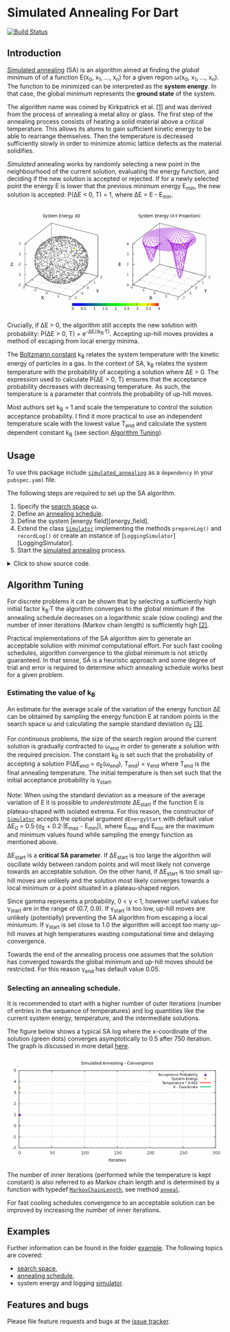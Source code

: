 # Simulated Annealing For Dart
[![Build Status](https://travis-ci.com/simphotonics/simulated_annealing.svg?branch=main)](https://travis-ci.com/simphotonics/simulated_annealing)

## Introduction
[Simulated annealing][SA-Wiki] (SA) is an algorithm aimed at finding the *global* minimum of
of a function E(x<sub>0</sub>,&nbsp;x<sub>1</sub>,&nbsp;...,&nbsp;x<sub>n</sub>)
for a given region &omega;(x<sub>0</sub>,&nbsp;x<sub>1</sub>,&nbsp;...,&nbsp;x<sub>n</sub>).
The function to be minimized can be interpreted as the
**system energy**. In that case, the global minimum represents
the **ground state** of the system.


The algorithm name was coined by Kirkpatrick et al. [\[1\]][kirkpatrick1983] and was
derived from the process of annealing a metal alloy or glass.
The first step of the annealing process consists of heating a
solid material above a critical temperature. This allows its atoms to gain
sufficient kinetic energy to be able to rearrange themselves.
Then the temperature is decreased sufficiently slowly
in order to minimize atomic lattice defects as the material solidifies.

*Simulated* annealing works by randomly selecting a new point in the neighbourhood of the
current solution,
evaluating the energy function, and deciding if the new solution is accepted or rejected.
If for a newly selected point the energy E is lower that the previous minimum energy
E<sub>min</sub>, the new solution is accepted: P(&Delta;E&nbsp;<&nbsp;0,&nbsp;T)&nbsp;=&nbsp;1,
where &Delta;E = E - E<sub>min</sub>.

![Energy Simulated Annealing](https://github.com/simphotonics/simulated_annealing/blob/main/example/plots/energy_composite.gif)

 Crucially, if &Delta;E > 0, the algorithm still accepts the
 new solution with probability: P(&Delta;E > 0, T) = e<sup>-&Delta;E/(k<sub>B</sub>&middot;T)</sup>.
 Accepting up-hill moves provides a method of escaping from local energy minima.

The [Boltzmann constant][Boltzmann] k<sub>B</sub> relates the system
temperature with the kinetic energy of particles in a gas. In the context of SA,
k<sub>B</sub> relates the system temperature
with the probability of accepting a solution where &Delta;E > 0.
The expression used to calculate P(&Delta;E > 0, T) ensures
that the acceptance probability decreases with decreasing temperature.
As such, the temperature is a parameter that controls the probability of up-hill moves.

Most authors set k<sub>B</sub> = 1 and scale the temperature to control the
solution acceptance probability. I find it more practical to use an independent
temperature scale with the lowest value T<sub>end</sub>
and calculate the system dependent
constant k<sub>B</sub> (see section [Algorithm Tuning](#algorithm-tuning)).

## Usage
To use this package include [`simulated_annealing`][simulated_annealing]
as a `dependency` in your `pubspec.yaml` file.

The following steps are required to set up the SA algorithm.
1. Specify the [search space][search space] &omega;.
2. Define an [annealing schedule][annealing schedule].
3. Define the system [energy field][energy_field].
4. Extend the class [`Simulator`][SimulatorClass] implementing the methods `prepareLog()`
and  `recordLog()` or create an instance of [`LoggingSimulator`][LoggingSimulator].
5. Start the [simulated annealing][simulator] process.

<details><summary> Click to show source code.</summary>

```Dart

import 'dart:io';
import 'dart:math';

import 'package:list_operators/list_operators.dart';
import 'package:simulated_annealing/simulated_annealing.dart';

void main() async {

  // Defining a spherical space.
final radius = 2;
final x = FixedInterval(-radius, radius);
final y = ParametricInterval(
  () => -sqrt(pow(radius, 2) - pow(x.next(), 2)),
  () => sqrt(pow(radius, 2) - pow(x.next(), 2)),
);
final z = ParametricInterval(
  () => -sqrt(pow(radius, 2) - pow(y.next(), 2) - pow(x.next(), 2)),
  () => sqrt(pow(radius, 2) - pow(y.next(), 2) - pow(x.next(), 2)),
);
final dxMin = <num>[1e-6, 1e-6, 1e-6];
final space = SearchSpace([x, y, z], dxMin: [1e-6, 1e-6, 1e-6]);

// Defining an energy function.
final xGlobalMin = [0.5, 0.7, 0.8];
final xLocalMin = [-1.0, -1.0, -0.5];
num energy(List<num> x) {
  return 4.0 -
      4.0 * exp(-4 * xGlobalMin.distance(x)) -
      2.0 * exp(-6 * xLocalMin.distance(x));
}

// Constructing an instance of `EnergyField`.
final energyField = EnergyField(
  energy,
  space,
);
  // Constructing an instance of `LoggingSimulator`.
  final simulator = LoggingSimulator(energyField, exponentialSequence,
      iterations: 750, gammaStart: 0.7, gammaEnd: 0.05);

  print(await simulator.info);

  final xSol = await simulator.anneal((_) => 1, isRecursive: true);
  await File('../data/log.dat').writeAsString(simulator.rec.export());

  print('Solution: $xSol');
}

```
</details>

## Algorithm Tuning
For discrete problems it can be shown that by selecting a sufficiently high initial
factor k<sub>B</sub>&middot;T
the algorithm converges to the global minimum if the annealing schedule
decreases on a logarithmic scale (slow cooling) and
the number of inner iterations (Markov chain length)
is sufficiently high [\[2\]][nikolaev2010].

Practical implementations of the SA algorithm aim to generate
an acceptable solution with *minimal* computational effort.
For such fast cooling schedules, algorithm convergence to the global minimum is not
strictly guaranteed. In that sense, SA is a heuristic approach and some
degree of trial and error is required to determine which annealing schedule
works best for a given problem.

### Estimating the value of k<sub>B</sub>
An estimate for the average scale of the variation of the energy function &Delta;E
can be obtained by sampling the energy function E
at random points in the search space &omega;
and calculating the sample standard deviation &sigma;<sub>E</sub> [\[3\]][ledesma2008].

For continuous problems, the size of the search region around the current solution is gradually contracted
to &omega;<sub>end</sub> in order to generate a solution with the required precision.
The constant k<sub>B</sub> is set such that the probability of accepting a
solution P(&Delta;E<sub>end</sub> = &sigma;<sub>E</sub>(&omega;<sub>end</sub>), T<sub>end</sub>) = &gamma;<sub>end</sub> where T<sub>end</sub> is the final annealing temperature.
The initial temperature is then set such that the initial acceptance probability is &gamma;<sub>start</sub>.

Note: When using the standard deviation as a measure of the average variation of E it is possible
to *underestimate* &Delta;E<sub>start</sub> if the function E is plateau-shaped with isolated extrema.
For this reason, the constructor of [`Simulator`][SimulatorClass] accepts the
optional argument `dEnergyStart` with default value
&Delta;E<sub>0</sub> = 0.5&middot;(&sigma;<sub>E</sub> + 0.2&middot;|E<sub>max</sub> - E<sub>min</sub>|), where E<sub>max</sub> and E<sub>min</sub> are the maximum and minimum values found while
sampling the energy function as mentioned above.

&Delta;E<sub>start</sub> is a **critical SA parameter**. If &Delta;E<sub>start</sub> is too large the algorithm will oscillate wildy between random points and will most likely not converge towards an acceptable solution.
On the other hand, if &Delta;E<sub>start</sub> is too small up-hill moves are unlikely and the solution
most likely converges towards a local minimum or a point situated in a plateau-shaped region.


Since gamma represents a probability, 0 < &gamma; < 1,  however useful values for &gamma;<sub>start</sub>
are in the range of (0.7, 0.9). If &gamma;<sub>start</sub> is too low, up-hill moves are unlikely (potentially) preventing the SA algorithm from
escaping a local miniumum. If &gamma;<sub>start</sub> is set close to 1.0 the algorithm will accept too many up-hill moves at high temperatures wasting computational time and delaying convergence.

Towards the end of the annealing process one assumes that the solution has converged towards the global
minimum and up-hill moves should be restricted. For this reason &gamma;<sub>end</sub> has default value 0.05.


### Selecting an annealing schedule.

It is recommended to start with a higher number of
outer iterations (number of entries in the sequence of temperatures) and log
quantities like the current system energy, temperature, and the intermediate solutions.


The figure below shows a typical SA log where the x-coordinate of the solution (green dots)
converges asymptotically to 0.5 after 750 iteration.
The graph is discussed in more detail [here].

![Convergence Graph](https://github.com/simphotonics/simulated_annealing/blob/main/example/plots/convergence.gif)

The number of inner iterations (performed while the temperature is kept constant)
is also referred to as Markov chain length and is determined by a function with typedef [`MarkovChainLength`][MarkovChainLength], see method [`anneal`][anneal].

For fast cooling schedules convergence to an acceptable solution can be improved by
increasing the number of inner iterations.

## Examples

Further information can be found in the folder [example]. The following topics are covered:
- [search space],
- [annealing schedule],
- system energy and logging [simulator].



## Features and bugs

Please file feature requests and bugs at the [issue tracker][tracker].

[tracker]: https://github.com/simphotonics/simulated_annealing/issues

[example]: example

[Boltzmann]: https://en.wikipedia.org/wiki/Boltzmann_constant

[kirkpatrick1983]: https://doi.org/10.1126%2Fscience.220.4598.671

[nikolaev2010]: https://doi.org/10.1007/978-1-4419-1665-5_1

[ledesma2008]: https://cdn.intechopen.com/pdfs/4631/InTech-Practical_considerations_for_simulated_annealing_implementation.pdf

[here]: example/SIMULATOR.md

[simulated_annealing]: https://pub.dev/packages/simulated_annealing

[SimulatorClass]: https://pub.dev/documentation/simulated_annealing/latest/simulated_annealing/Simulator-class.html

[SA-Wiki]: https://en.wikipedia.org/wiki/Simulated_annealing

[search space]: example/SEARCH_SPACE.md

[annealing schedule]: example/ANNEALING_SCHEDULE.md

[simulator]: example/SIMULATOR.md

[anneal]: https://pub.dev/documentation/simulated_annealing/latest/simulated_annealing/Simulator/anneal.html

[energy]: https://pub.dev/documentation/simulated_annealing/latest/simulated_annealing/Energy-class.html

[MarkovChainLength]: https://pub.dev/documentation/simulated_annealing/latest/simulated_annealing/MarkovChainLength.html
